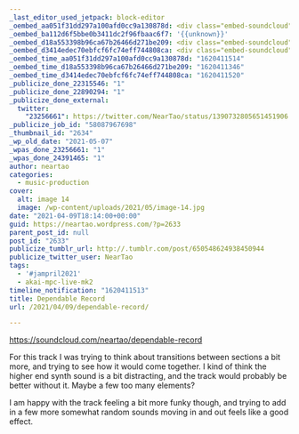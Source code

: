 ```yaml
---
_last_editor_used_jetpack: block-editor
_oembed_aa051f31dd297a100afd0cc9a130878d: <div class="embed-soundcloud"><iframe title="Dependable Record by NearTao" width="820" height="400" scrolling="no" frameborder="no" src="https://w.soundcloud.com/player/?visual=true&url=https%3A%2F%2Fapi.soundcloud.com%2Ftracks%2F1026142765&show_artwork=true&maxwidth=820&maxheight=1000&dnt=1"></iframe></div>
_oembed_ba112d6f5bbe0b3411dc2f96fbaac6f7: '{{unknown}}'
_oembed_d18a553398b96ca67b26466d271be209: <div class="embed-soundcloud"><iframe title="Dependable Record by NearTao" width="750" height="400" scrolling="no" frameborder="no" src="https://w.soundcloud.com/player/?visual=true&url=https%3A%2F%2Fapi.soundcloud.com%2Ftracks%2F1026142765&show_artwork=true&maxwidth=750&maxheight=1000&dnt=1"></iframe></div>
_oembed_d3414edec70ebfcf6fc74eff744808ca: <div class="embed-soundcloud"><iframe title="Dependable Record by NearTao" width="500" height="400" scrolling="no" frameborder="no" src="https://w.soundcloud.com/player/?visual=true&url=https%3A%2F%2Fapi.soundcloud.com%2Ftracks%2F1026142765&show_artwork=true&maxwidth=500&maxheight=750&dnt=1"></iframe></div>
_oembed_time_aa051f31dd297a100afd0cc9a130878d: "1620411514"
_oembed_time_d18a553398b96ca67b26466d271be209: "1620411346"
_oembed_time_d3414edec70ebfcf6fc74eff744808ca: "1620411520"
_publicize_done_22315546: "1"
_publicize_done_22890294: "1"
_publicize_done_external:
  twitter:
    "23256661": https://twitter.com/NearTao/status/1390732805651451906
_publicize_job_id: "58087967698"
_thumbnail_id: "2634"
_wp_old_date: "2021-05-07"
_wpas_done_23256661: "1"
_wpas_done_24391465: "1"
author: neartao
categories:
  - music-production
cover:
  alt: image 14
  image: /wp-content/uploads/2021/05/image-14.jpg
date: "2021-04-09T18:14:00+00:00"
guid: https://neartao.wordpress.com/?p=2633
parent_post_id: null
post_id: "2633"
publicize_tumblr_url: http://.tumblr.com/post/650548624938450944
publicize_twitter_user: NearTao
tags:
  - '#jampril2021'
  - akai-mpc-live-mk2
timeline_notification: "1620411513"
title: Dependable Record
url: /2021/04/09/dependable-record/

---
```

https://soundcloud.com/neartao/dependable-record

For this track I was trying to think about transitions between sections a bit more, and trying to see how it would come together. I kind of think the higher end synth sound is a bit distracting, and the track would probably be better without it. Maybe a few too many elements?

I am happy with the track feeling a bit more funky though, and trying to add in a few more somewhat random sounds moving in and out feels like a good effect.
